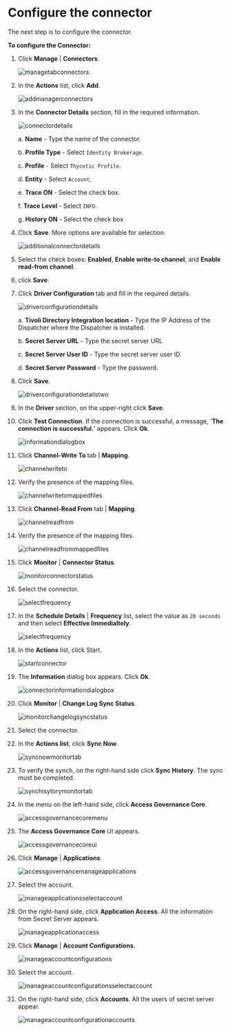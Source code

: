 [title]: # (Configure the connector)
[tags]: # (introduction)
[priority]: # (107)
# Configure the connector

The next step is to configure the connector.

__To configure the Connector:__

1. Click __Manage__ | __Connectors__.

   ![managetabconnectors](images/managetabconnectors.png)
1. In the __Actions__ list, click __Add__.

   ![addmanagerconnectors](images/addmanagerconnectors.png)
1. In the __Connector Details__ section, fill in the required information.

   ![connectordetails](images/connectordetails.png)

      a. __Name__ - Type the name of the connector.
  
      b. __Profile Type__ - Select `Identity Brokerage`.
  
      c. __Profile__ - Select `Thycotic Profile`.
  
      d. __Entity__ - Select `Account`.
  
      e. __Trace ON__ - Select the check box.
  
      f. __Trace Level__ - Select `INFO`.
  
      g. __History ON__ - Select the check box

1. Click __Save__. More options are available for selection.

   ![additionalconnectordetails](images/additionalconnectordetails.png)
1. Select the check boxes: __Enabled__, __Enable write-to channel__, and __Enable read-from channel__.
1. click __Save__.
1. Click __Driver Configuration__ tab and fill in the required details.

   ![driverconfigurationdetails](images/driverconfigurationdetails.png)

     a. __Tivoli Directory Integration location__ - Type the IP Address of the Dispatcher where the Dispatcher is installed.
  
     b. __Secret Server URL__ - Type the secret server URL
  
     c. __Secret Server User ID__ - Type the secret server user ID.
  
     d. __Secret Server Password__ - Type the password.

1. Click __Save__.

   ![driverconfigurationdetailstwo](images/driverconfigurationdetailstwo.png)
1. In the __Driver__ section, on the upper-right click __Save__.
1. Click __Test Connection__. If the connection is successful, a message, '__The connection is successful.__' appears. Click __Ok__.

   ![informationdialogbox](images/informationdialogbox.png)
1. Click __Channel-Write To__ tab | __Mapping__.

   ![channelwriteto](images/channelwriteto.png)
1. Verify the presence of the mapping files.

   ![channelwritetomappedfiles](images/channelwritetomappedfiles.png)
1. Click __Channel-Read From__ tab | __Mapping__.

   ![channelreadfrom](images/channelreadfrom.png)
1. Verify the presence of the mapping files.

   ![channelreadfrommappedfiles](images/channelreadfrommappedfiles.png)
1. Click   __Monitor__ | __Connector Status__.

   ![monitorconnectorstatus](images/monitorconnectorstatus.png)
1. Select the connector.

   ![selectfrequency](images/selectconnector.png)
1. In the __Schedule Details__ |  __Frequency__ list, select the value as `20 seconds` and then select __Effective Immedialtely__.

   ![selectfrequency](images/selectfrequency.png)
1. In the __Actions__ list, click Start.

   ![startconnector](images/startconnector.png)
1. The __Information__ dialog box appears. Click __Ok__.

   ![connectorinformationdialogbox](images/connectorinformationdialogbox.png)
1. Click __Monitor__ | __Change Log Sync Status__.

     ![monitorchangelogsyncstatus](images/monitorchangelogsyncstatus.png)
1. Select the connector.
1. In the __Actions list__, click __Sync Now__.

   ![syncnowmonitortab](images/syncnowmonitortab.png)
1. To verify the synch, on the right-hand side click __Sync History__. The sync must be completed.

   ![synchisytorymonitortab](images/synchisytorymonitortab.png)
1. In the menu on the left-hand side, click __Access Governance Core__.

   ![accessgovernancecoremenu](images/accessgovernancecoremenu.png)
1. The __Access Governance Core__ UI appears.

   ![accessgovernancecoreui](images/accessgovernancecoreui.png)
1. Click __Manage__ | __Applications__.

   ![accessgovernancemanageapplications](images/accessgovernancemanageapplications.png)
1. Select the account.

   ![manageapplicationsselectaccount](images/manageapplicationsselectaccount.png)
1. On the right-hand side, click __Application Access__. All the information from Secret Server appears.

   ![manageapplicationaccess](images/manageapplicationaccess.png)
1. Click __Manage__ | __Account Configurations__.

   ![manageaccountconfigurations](images/manageaccountconfigurations.png)
1. Select the account.

   ![manageaccountconfigurationsselectaccount](images/manageaccountconfigurationsselectaccount.png)
1. On the right-hand side, click __Accounts__. All the users of secret server appear.

   ![manageaccountconfigurationaccounts](images/manageaccountconfigurationaccounts.png)
